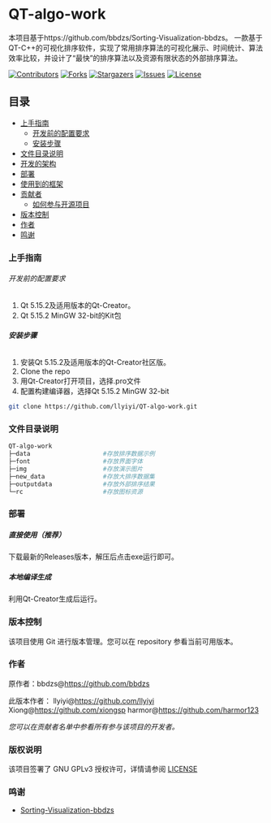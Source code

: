 # QT-algo-work

本项目基于https://github.com/bbdzs/Sorting-Visualization-bbdzs。
一款基于QT-C++的可视化排序软件，实现了常用排序算法的可视化展示、时间统计、算法效率比较，并设计了“最快”的排序算法以及资源有限状态的外部排序算法。

<!-- PROJECT SHIELDS -->

[![Contributors][contributors-shield]][contributors-url]
[![Forks][forks-shield]][forks-url]
[![Stargazers][stars-shield]][stars-url]
[![Issues][issues-shield]][issues-url]
[![License][license-shield]][license-url]

<!-- PROJECT LOGO -->

## 目录

- [上手指南](#上手指南)
  - [开发前的配置要求](#开发前的配置要求)
  - [安装步骤](#安装步骤)
- [文件目录说明](#文件目录说明)
- [开发的架构](#开发的架构)
- [部署](#部署)
- [使用到的框架](#使用到的框架)
- [贡献者](#贡献者)
  - [如何参与开源项目](#如何参与开源项目)
- [版本控制](#版本控制)
- [作者](#作者)
- [鸣谢](#鸣谢)

### 上手指南

###### 开发前的配置要求

1. Qt 5.15.2及适用版本的Qt-Creator。
2. Qt 5.15.2 MinGW 32-bit的Kit包

###### **安装步骤**

1. 安装Qt 5.15.2及适用版本的Qt-Creator社区版。
2. Clone the repo
3. 用Qt-Creator打开项目，选择.pro文件
4. 配置构建编译器，选择Qt 5.15.2 MinGW 32-bit

```sh
git clone https://github.com/llyiyi/QT-algo-work.git
```

### 文件目录说明

```bash
QT-algo-work
├─data                    #存放排序数据示例
├─font                    #存放界面字体
├─img                     #存放演示图片
├─new_data                #存放大排序数据集
├─outputdata              #存放外部排序结果
└─rc                      #存放图标资源

```

### 部署

##### 直接使用（推荐）

下载最新的Releases版本，解压后点击exe运行即可。

##### 本地编译生成

利用Qt-Creator生成后运行。

### 版本控制

该项目使用 Git 进行版本管理。您可以在 repository 参看当前可用版本。

### 作者

原作者：bbdzs@https://github.com/bbdzs

此版本作者：
llyiyi@https://github.com/llyiyi
Xiong@https://github.com/xiongsp
harmor@https://github.com/harmor123

_您可以在贡献者名单中参看所有参与该项目的开发者。_

### 版权说明

该项目签署了 GNU GPLv3 授权许可，详情请参阅 [LICENSE](https://github.com/llyiyi/QT-algo-work/blob/main/LICENSE)

### 鸣谢

- [Sorting-Visualization-bbdzs](https://github.com/bbdzs/Sorting-Visualization-bbdzs)

<!-- links -->

[your-project-path]: llyiyi/QT-algo-work
[contributors-shield]: https://img.shields.io/github/contributors/llyiyi/QT-algo-work.svg?style=flat-square
[contributors-url]: https://github.com/llyiyi/QT-algo-work/graphs/contributors
[forks-shield]: https://img.shields.io/github/forks/llyiyi/QT-algo-work.svg?style=flat-square
[forks-url]: https://github.com/llyiyi/QT-algo-work/network/members
[stars-shield]: https://img.shields.io/github/stars/llyiyi/QT-algo-work.svg?style=flat-square
[stars-url]: https://github.com/llyiyi/QT-algo-work/stargazers
[issues-shield]: https://img.shields.io/github/issues/llyiyi/QT-algo-work.svg?style=flat-square
[issues-url]: https://img.shields.io/github/issues/llyiyi/QT-algo-work.svg
[license-shield]: https://img.shields.io/github/license/llyiyi/QT-algo-work.svg?style=flat-square
[license-url]: https://github.com/llyiyi/QT-algo-work/blob/main/LICENSE
